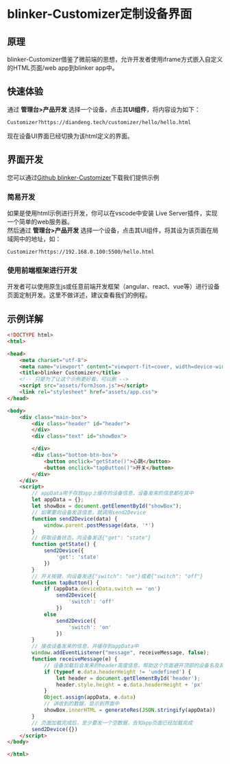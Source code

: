 # blinker-Customizer定制设备界面  

## 原理

blinker-Customizer借鉴了微前端的思想，允许开发者使用iframe方式嵌入自定义的HTML页面/web app到blinker app中。

## 快速体验  

通过 **管理台>产品开发** 选择一个设备，点击其**UI组件**，将内容设为如下：

``` 
Customizer?https://diandeng.tech/customizer/hello/hello.html
```

现在设备UI界面已经切换为该html定义的界面。  

## 界面开发

您可以通过[Github blinker-Customizer](https://github.com/blinker-iot/blinker-customizer)下载我们提供示例  

### 简易开发

如果是使用html示例进行开发，你可以在vscode中安装 Live Server插件，实现一个简单的web服务器。  
然后通过 **管理台>产品开发** 选择一个设备，点击其UI组件，将其设为该页面在局域网中的地址，如：
``` 
Customizer?https://192.168.0.100:5500/hello.html
```

### 使用前端框架进行开发
开发者可以使用原生js或任意前端开发框架（angular、react、vue等）进行设备页面定制开发。这里不做详述，建议查看我们的例程。

## 示例详解  

``` html
<!DOCTYPE html>
<html>

<head>
    <meta charset="utf-8">
    <meta name="viewport" content="viewport-fit=cover, width=device-width, initial-scale=1.0, minimum-scale=1.0, maximum-scale=1.0, user-scalable=no" />
    <title>blinker Customizer</title>
    <!-- 只是为了让这个示例更好看，可以删 -->
    <script src="assets/formJson.js"></script>
    <link rel="stylesheet" href="assets/app.css">
</head>

<body>
    <div class="main-box">
        <div class="header" id="header">
        </div>
        <div class="text" id="showBox">

        </div>
        <div class="bottom-btn-box">
            <button onclick="getState()">心跳</button>
            <button onclick="tapButton()">开关</button>
        </div>
    </div>
    <script>
        // appData用于存放app上缓存的设备信息，设备发来的信息都在其中
        let appData = {};
        let showBox = document.getElementById("showBox");
        // 如果要向设备发送信息，就调用send2Device
        function send2Device(data) {
            window.parent.postMessage(data, '*')
        }
        // 获取设备状态，向设备发送{"get": "state"}
        function getState() {
            send2Device({
                'get': 'state'
            })
        }
        // 开关按键，向设备发送{"switch": "on"}或者{"switch": "off"}
        function tapButton() {
            if (appData.deviceData.switch == 'on')
                send2Device({
                    'switch': 'off'
                })
            else
                send2Device({
                    'switch': 'on'
                })
        }
        // 接收设备发来的信息，并缓存到appData中
        window.addEventListener("message", receiveMessage, false);
        function receiveMessage(e) {
            // 设备加载后会发来的header高度信息，帮助这个页面避开顶部的设备名及其他按键。
            if (typeof e.data.headerHeight != 'undefined') {
                let header = document.getElementById('header');
                header.style.height = e.data.headerHeight + 'px'
            }
            Object.assign(appData, e.data)
            // 讲收到的数据，显示到界面中
            showBox.innerHTML = generateRes(JSON.stringify(appData))
        }
        // 页面加载完成后，至少要发一个空数据，告知app页面已经加载完成
        send2Device({})
    </script>
</body>

</html>
```


